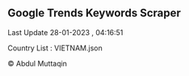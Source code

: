 

## Google Trends Keywords Scraper 
 
Last Update 28-01-2023 , 04:16:51

Country List :
VIETNAM.json



© Abdul Muttaqin 
